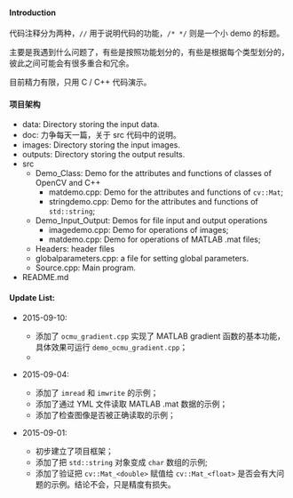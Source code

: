 #### Introduction 

代码注释分为两种，`//` 用于说明代码的功能，`/* */` 则是一个小 demo 的标题。

主要是我遇到什么问题了，有些是按照功能划分的，有些是根据每个类型划分的，彼此之间可能会有很多重合和冗余。

目前精力有限，只用 C / C++ 代码演示。

#### 项目架构
* data: Directory storing the input data.
* doc: 力争每天一篇，关于 src 代码中的说明。
* images: Directory storing the input images.
* outputs: Directory storing the output results.
* src
	+ Demo_Class: Demo for the attributes and functions of classes of OpenCV and C++
    	- matdemo.cpp: Demo for the attributes and functions of `cv::Mat`;
    	- stringdemo.cpp: Demo for the attributes and functions of `std::string`;
  	+ Demo_Input_Output: Demos for file input and output operations
    	- imagedemo.cpp: Demo for operations of images;
    	- matdemo.cpp: Demo for operations of MATLAB .mat files;
    + Headers: header files
    + globalparameters.cpp: a file for setting global parameters.
    + Source.cpp: Main program.
* README.md

#### Update List: 
* 2015-09-10:
    + 添加了 `ocmu_gradient.cpp` 实现了 MATLAB gradient 函数的基本功能，具体效果可运行 `demo_ocmu_gradient.cpp`；
    + 

* 2015-09-04:
    + 添加了 `imread` 和 `imwrite` 的示例；
    + 添加了通过 YML 文件读取 MATLAB .mat 数据的示例；
    + 添加了检查图像是否被正确读取的示例；

* 2015-09-01: 
  	+ 初步建立了项目框架；
  	+ 添加了把 `std::string` 对象变成 `char` 数组的示例;
  	+ 添加了验证把 `cv::Mat_<double>` 赋值给 `cv::Mat_<float>` 是否会有大问题的示例。结论不会，只是精度有损失。



